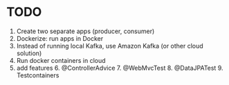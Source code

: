 

# TODO

1. Create two separate apps (producer, consumer)
2. Dockerize: run apps in Docker
3. Instead of running local Kafka, use Amazon Kafka (or other cloud solution)
4. Run docker containers in cloud
5. add features
   6. @ControllerAdvice
   7. @WebMvcTest
   8. @DataJPATest
   9. Testcontainers


